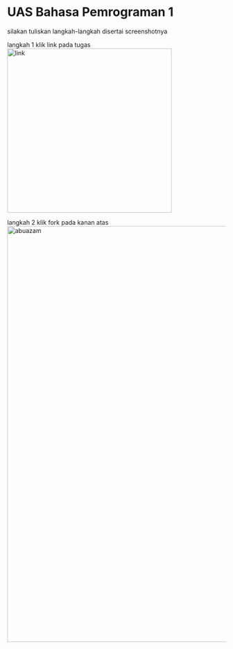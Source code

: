 # UAS Bahasa Pemrograman 1

silakan tuliskan langkah-langkah disertai screenshotnya

langkah 1
klik link pada tugas
<img width="379" alt="link" src="https://user-images.githubusercontent.com/47028610/55881406-c9497000-5bcc-11e9-811e-e2e0267434eb.png">

langkah 2
klik fork pada kanan atas
<img width="960" alt="abuazam" src="https://user-images.githubusercontent.com/47028610/55881662-44128b00-5bcd-11e9-9e6c-48c04867ff38.png">
